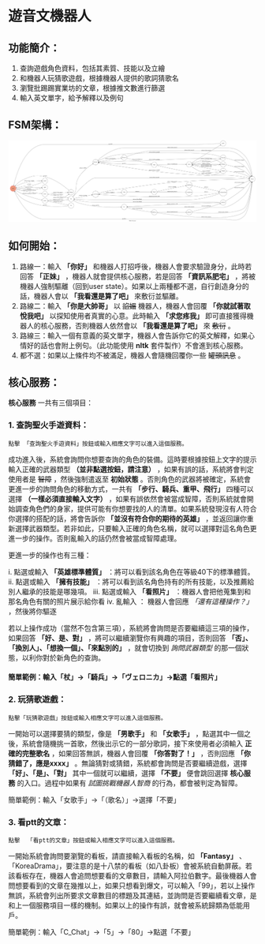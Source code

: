 # 遊音文機器人
## 功能簡介：
1. 查詢遊戲角色資料，包括其素質、技能以及立繪
2. 和機器人玩猜歌遊戲，根據機器人提供的歌詞猜歌名
3. 瀏覽批踢踢實業坊的文章，根據推文數進行篩選
4. 輸入英文單字，給予解釋以及例句

## FSM架構：
![fsm](https://github.com/cutechopper1224/chatBoxTrial/blob/master/fsm.png)

## 如何開始：
1. 路線一：輸入 **「你好」** 和機器人打招呼後，機器人會要求驗證身分，此時若回答 **「正妹」** ，機器人就會提供核心服務，若是回答 **「資訊系肥宅」** ，將被機器人強制驅離（回到user state）。如果以上兩種都不選，自行創造身分的話，機器人會以 **「我看還是算了吧」** 來敷衍並驅離。
2. 路線二：輸入 **「你是大帥哥」** 以 ~~諂媚~~ 機器人，機器人會回覆 **「你就試著取悅我吧」** 以探知使用者真實的心意。此時輸入 **「求您疼我」** 即可直接獲得機器人的核心服務，否則機器人依然會以 **「我看還是算了吧」** 來 ~~敷衍~~ 。
3. 路線三：輸入一個有意義的英文單字，機器人會告訴你它的英文解釋，如果心情好的話也會附上例句。（此功能使用 **nltk** 套件製作）不會進到核心服務。
4. 都不選：如果以上條件均不被滿足，機器人會隨機回覆你一些 ~~罐頭訊息~~ 。

## 核心服務：
**核心服務** 一共有三個項目：

### 1. 查詢聖火手遊資料：
    
    點擊 「查詢聖火手遊資料」按鈕或輸入相應文字可以進入這個服務。
 成功進入後，系統會詢問你想要查詢的角色的裝備。這時要根據按鈕上文字的提示輸入正確的武器類型  **（並非點選按鈕，請注意）**  ，如果有誤的話，系統將會判定使用者是 ~~智障~~ ，然後強制遣返至 **初始狀態** 。否則角色的武器將被確定，系統會更進一步的詢問角色的移動方式，一共有 **「步行、騎兵、重甲、飛行」** 四種可以選擇 **（一樣必須直接輸入文字）** ，如果有誤依然會被當成智障，否則系統就會開始調查角色們的身家，提供可能有你想要找的人的清單。如果系統發現沒有人符合你選擇的搭配的話，將會告訴你 **「並沒有符合你的期待的英雄」** ，並返回讓你重新選擇武器類型。若非如此，只要輸入正確的角色名稱，就可以選擇對這名角色更進一步的操作。否則亂輸入的話仍然會被當成智障處理。

更進一步的操作也有三種：

i. 點選或輸入 **「英雄標準體質」** ：將可以看到該名角色在等級40下的標準體質。
ii. 點選或輸入 **「擁有技能」**  ：將可以看到該名角色持有的所有技能，以及推薦給別人繼承的技能是哪幾項。
iii. 點選或輸入 **「看照片」**   ：機器人會把他蒐集到和那名角色有關的照片展示給你看
iv. 亂輸入                 ： 機器人會回應 *「還有這種操作？」* ，然後將你驅逐

若以上操作成功（當然不包含第三項），系統將會詢問是否要繼續這三項的操作，如果回答 **「好、是、對」** ，將可以繼續瀏覽你有興趣的項目，否則回答 **「否」、「換別人」、「想換一個」、「來點別的」** ，就會切換到 *詢問武器類型* 的那一個狀態，以利你對於新角色的查詢。

#### 簡單範例：輸入「杖」->「騎兵」->「ヴェロニカ」->點選「看照片」

### 2. 玩猜歌遊戲：
   
    點擊「玩猜歌遊戲」按鈕或輸入相應文字可以進入這個服務。
 
一開始可以選擇要猜的類型，像是 **「男歌手」** 和 **「女歌手」** ，點選其中一個之後，系統會隨機挑一首歌，然後出示它的一部分歌詞，接下來使用者必須輸入 **正確的完整歌名** ，如果回答無誤，機器人會回覆 **「你答對了！」** ，否則回應 **「你猜錯了，應是xxxx」** 。無論猜對或猜錯，系統都會詢問是否要繼續遊戲，選擇 **「好」、「是」、「對」** 其中一個就可以繼續，選擇 **「不要」** 便會跳回選擇 **核心服務** 的入口。過程中如果有 *試圖挑戰機器人智商* 的行為，都會被判定為智障。

簡單範例：輸入「女歌手」->「（歌名）」->選擇「不要」
### 3. 看ptt的文章：
  
    點擊  「看ptt的文章」按鈕或輸入相應文字可以進入這個服務。

   一開始系統會詢問要瀏覽的看板，請直接輸入看板的名稱，如 **「Fantasy」** 、「KoreaDrama」，要注意的是十八禁的看板（如八卦板）會被系統自動屏蔽。若該看板存在，機器人會追問想要看的文章數目，請輸入阿拉伯數字。最後機器人會問想要看到的文章在幾推以上，如果只想看到爆文，可以輸入「99」，若以上操作無誤，系統會列出所要求文章數目的標題及其連結，並詢問是否要繼續看文章，是和上一個服務項目一樣的機制。如果以上的操作有誤，就會被系統歸類為低能用戶。

簡單範例：輸入「C_Chat」->「5」->「80」->點選「不要」
